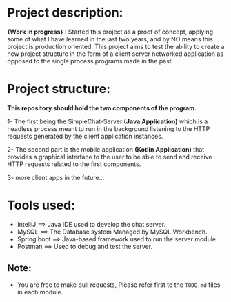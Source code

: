 # Project description:
**{Work in progress}**
I Started this project as a proof of concept, applying some of what I have learned in the last two years, and by NO means this project is production oriented. This project aims to test the ability to create a new project structure in the form of a client server networked application as opposed to the single process programs made in the past.


# Project structure:

**This repository should hold the two components of the program.**

1- The first being the SimpleChat-Server **(Java Application)** which is a headless process meant to run in the background listening to the HTTP requests generated by the client application instances.

2- The second part is the mobile application **(Kotlin Application)** that provides a graphical interface to the user to be able to send and receive HTTP requests related to the first components. 

3- more client apps in the future... 

# Tools used:
  * IntelliJ    ==> Java IDE used to develop the chat server.
  * MySQL       ==> The Database system Managed by MySQL Workbench.
  * Spring boot ==> Java-based framework used to run the server module.
  * Postman     ==> Used to debug and test the server.


## Note:
* You are free to make pull requests, Please refer first to the ```TODO.md``` files in each module.
